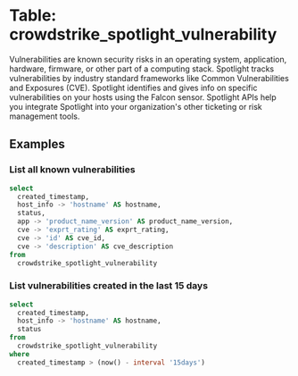 # Table: crowdstrike_spotlight_vulnerability

Vulnerabilities are known security risks in an operating system, application, hardware, firmware, or other part of a computing stack. Spotlight tracks vulnerabilities by industry standard frameworks like Common Vulnerabilities and Exposures (CVE). Spotlight identifies and gives info on specific vulnerabilities on your hosts using the Falcon sensor. Spotlight APIs help you integrate Spotlight into your organization's other ticketing or risk management tools.

## Examples

### List all known vulnerabilities

```sql
select
  created_timestamp,
  host_info -> 'hostname' AS hostname,
  status,
  app -> 'product_name_version' AS product_name_version,
  cve -> 'exprt_rating' AS exprt_rating,
  cve -> 'id' AS cve_id,
  cve -> 'description' AS cve_description
from
  crowdstrike_spotlight_vulnerability
```

### List vulnerabilities created in the last 15 days

```sql
select
  created_timestamp,
  host_info -> 'hostname' AS hostname,
  status
from
  crowdstrike_spotlight_vulnerability
where
  created_timestamp > (now() - interval '15days')
```
